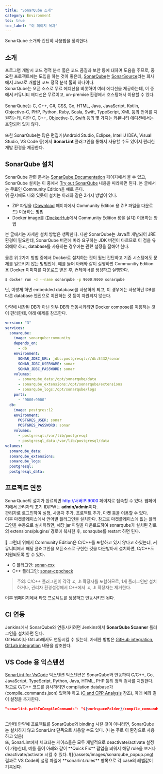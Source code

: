 ```yaml
---
title: "SonarQube 소개"
category: Environment
toc: true
toc_label: "이 페이지 목차"
---
```


SonarQube 소개와 간단히 사용법을 정리한다.

## 소개
프로그램 개발시 코드 정적 분석 툴은 코드 품질과 보안 등에 대하여 도움을 주므로, 중요한 프로젝트에는 도입을 하는 것이 좋은데, [SonarQube](https://www.sonarsource.com/products/sonarqube/)는 [SonarSource](https://www.sonarsource.com/)라는 회사에서 Java로 개발한 코드 정적 분석 툴의 하나이다.  
SonarQube는 오픈 소스로 무료 에디션을 비롯하여 여러 에디션을 제공하는데, 이 중에서 커뮤니티 에디션은 무료이고, on-premise 환경에서 호스팅해서 이용할 수 있다.  
<br>
SonarQube는 C, C++, C#, CSS, Go, HTML, Java, JavaScript, Kotlin, Objective-C, PHP, Python, Ruby, Scala, Swift, TypeScript, XML 등의 언어를 지원하는데, 다만 C, C++, Objective-C, Swift 등의 몇 가지는 커뮤니티 에디션에서는 포함되어 있지 않다.  
<br>
또한 SonarQube는 많은 편집기(Android Studio, Eclipse, IntelliJ IDEA, Visual Studio, VS Code 등)에서 **SonarLint** 플러그인을 통해서 사용할 수도 있어서 편리한 개발 환경을 제공한다.

## SonarQube 설치
SonarQube 관련 문서는 [SonarQube Documentation](https://docs.sonarsource.com/sonarqube/latest/) 페이지에서 볼 수 있고, SonarQube 설치는 이 중에서 [Try out SonarQube](https://docs.sonarsource.com/sonarqube/latest/try-out-sonarqube/) 내용을 따라하면 된다. 본 글에서는 무료인 Community Edition을 예로 든다.  
위 문서에도 나와 있듯이 설치는 아래와 같은 2가지 방법이 있다.
- ZIP 파일을 ([Download](https://www.sonarsource.com/products/sonarqube/downloads/) 페이지에서 Community Edition 용 ZIP 파일을 다운로드) 이용하는 방법
- Docker image를 ([DockerHub](https://hub.docker.com/_/sonarqube/)에서 Community Edition 용을 설치) 이용하는 방법

본 글에서는 자세한 설치 방법은 생략한다. 다만 SonarQube는 Java로 개발되어 JRE 환경이 필요한데, SonarQube 버전에 따라 요구하는 JDK 버전이 다르므로 이 점을 유의해야 하고, database를 사용하는 경우에는 관련 설정을 잘해야 한다.  
<br>
물론 위 2가지 방법 중에서 Docker로 설치하는 것이 훨씬 간단하고 기존 시스템에도 문제를 일으키지 않는 방법인데, 예를 들어 아래와 같이 실행하면 Communitiy Edition 용 Docker 이미지를 다운로드 받은 후, 컨테이너를 생성하고 실행한다.
```sh
$ docker run -d --name sonarqube -p 9000:9000 sonarqube
```
단, 이렇게 하면 embedded database를 사용하게 되고, 이 경우에는 사용하던 DB를 다른 database 엔진으로 이전하는 것 등이 지원되지 않는다.  
<br>
만약에 내장된 DB가 아닌 외부 DB와 연동시키려면 Docker compose를 이용하는 것이 편리한데, 아래 예제를 참조한다.
```yml
version: "3"
services:
  sonarqube:
    image: sonarqube:community
    depends_on:
      - db
    environment:
      SONAR_JDBC_URL: jdbc:postgresql://db:5432/sonar
      SONAR_JDBC_USERNAME: sonar
      SONAR_JDBC_PASSWORD: sonar
    volumes:
      - sonarqube_data:/opt/sonarqube/data
      - sonarqube_extensions:/opt/sonarqube/extensions
      - sonarqube_logs:/opt/sonarqube/logs
    ports:
      - "9000:9000"
  db:
    image: postgres:12
    environment:
      POSTGRES_USER: sonar
      POSTGRES_PASSWORD: sonar
    volumes:
      - postgresql:/var/lib/postgresql
      - postgresql_data:/var/lib/postgresql/data
volumes:
  sonarqube_data:
  sonarqube_extensions:
  sonarqube_logs:
  postgresql:
  postgresql_data:
```

## 프로젝트 연동
SonarQube의 설치가 완료되면 <font color=blue>http://서버IP:9000</font> 페이지로 접속할 수 있다. 웹페이지에서 관리자의 초기 ID/PW는 **admin/admin**이다.  
관리자로 로그인하여 설정, 사용자 추가, 프로젝트 추가, 마켓 등을 이용할 수 있다.  
이후 마켓플레이스에서 언어별 플러그인을 설치한다. 참고로 마켓플레이스에 없는 플러그인을 수동으로 설치하려면, 해당 jar 파일을 다운로드하여 sonarqube가 설치된 경로의 extensions/plugins/ 경로에 복사한 후, sonaqube를 restart 하면 된다.  
<br>
🚨 그런데 위에서 Community Edition은 C/C++를 포함하고 있지 않다고 하였는데, 커뮤니티에서 해당 플러그인을 오픈소스로 구현한 것을 다운받아서 설치하면, C/C++도 지원되도록 할 수 있다.
- C 플러그인: [sonar-cxx](https://github.com/SonarOpenCommunity/sonar-cxx)
- C++ 플러그인: [sonar-cppcheck](https://github.com/SonarQubeCommunity/sonar-cppcheck)

> 주의: C/C++ 플러그인이 각각 .c, .h 확장자를 포함하므로, 1개 플러그인만 설치하거나, 관리자 환경설정에서 C++에서 .c, .h 확장자는 제거한다.

이후 웹페이지에서 타겟 프로젝트를 생성하고 연동시키면 된다.

## CI 연동
Jenkins에서 SonarQube와 연동시키려면 Jenkins에서 **SonarQube Scanner** 플러그인을 설치하면 된다.  
GitHub이나 GitLab에서도 연동시킬 수 있는데, 자세한 방법은 [GitHub integration](https://docs.sonarsource.com/sonarqube/latest/devops-platform-integration/github-integration/), [GitLab integration](https://docs.sonarsource.com/sonarqube/latest/devops-platform-integration/gitlab-integration/) 내용을 참조한다.

## VS Code 용 익스텐션
[SonarLint for VsCode](https://github.com/SonarSource/sonarlint-vscode) 익스텐션 익스텐션은 SonarQube와 연동하여 C/C++, Go, JavaScript, TypeScript, Python, Java, HTML, PHP 등의 정적 검사를 지원한다.  
참고로 C/C++ 코드를 검사하려면 compilation database가 (compile_commands.json) 있어야 하고 ([C and CPP Analysis](https://github.com/SonarSource/sonarlint-vscode/wiki/C-and-CPP-Analysis) 참조), 아래 예와 같이 설정을 추가한다.
```json
"sonarlint.pathToCompileCommands": "${workspaceFolder}/compile_commands.json",
```
<br>
그런데 만약에 프로젝트를 SonarQube와 binding 시킬 것이 아니라면, SonarQube는 설치하지 않고 SonarLint 단독으로 사용할 수도 있다. (나는 주로 이 환경으로 사용하고 있음)  
<br>
또, SonarLint에서 체크되는 케이스들은 모두 개별적으로 deactivate/activate 설정이 가능한데, 예를 들어 아래와 같이 **Quick Fix** 팝업을 띄워서 해당 rule을 보거나 deactivate/activate 시킬 수 있다.  
![](/assets/images/sonarqube_popup.png)  
결과로 VS Code의 설정 파일에 **sonarlint.rules** 항목으로 각 case의 레벨값이 기록된다.

